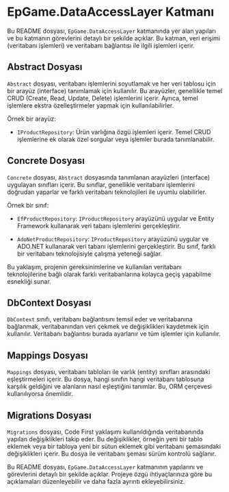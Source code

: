 # EpGame.DataAccessLayer Katmanı

Bu README dosyası, `EpGame.DataAccessLayer` katmanında yer alan yapıları ve bu katmanın görevlerini detaylı bir şekilde açıklar. Bu katman, veri erişimi (veritabanı işlemleri) ve veritabanı bağlantısı ile ilgili işlemleri içerir.

## Abstract Dosyası

`Abstract` dosyası, veritabanı işlemlerini soyutlamak ve her veri tablosu için bir arayüz (interface) tanımlamak için kullanılır. Bu arayüzler, genellikle temel CRUD (Create, Read, Update, Delete) işlemlerini içerir. Ayrıca, temel işlemlere ekstra özelleştirmeler yapmak için kullanılabilirler.

Örnek bir arayüz:

- `IProductRepository`: Ürün varlığına özgü işlemleri içerir. Temel CRUD işlemlerine ek olarak özel sorgular veya işlemler burada tanımlanabilir.

## Concrete Dosyası

`Concrete` dosyası, `Abstract` dosyasında tanımlanan arayüzleri (interface) uygulayan sınıfları içerir. Bu sınıflar, genellikle veritabanı işlemlerini doğrudan yaparlar ve farklı veritabanı teknolojileri ile uyumlu olabilirler.

Örnek bir sınıf:

- `EfProductRepository`: `IProductRepository` arayüzünü uygular ve Entity Framework kullanarak veri tabanı işlemlerini gerçekleştirir.

- `AdoNetProductRepository`: `IProductRepository` arayüzünü uygular ve ADO.NET kullanarak veri tabanı işlemlerini gerçekleştirir. Bu sınıf, farklı bir veritabanı teknolojisiyle çalışma yeteneği sağlar.

Bu yaklaşım, projenin gereksinimlerine ve kullanılan veritabanı teknolojilerine bağlı olarak farklı veritabanlarına kolayca geçiş yapabilme esnekliği sunar.


## DbContext Dosyası

`DbContext` sınıfı, veritabanı bağlantısını temsil eder ve veritabanına bağlanmak, veritabanından veri çekmek ve değişiklikleri kaydetmek için kullanılır. Veritabanı bağlantısı burada ayarlanır ve tüm işlemler için kullanılır.

## Mappings Dosyası

`Mappings` dosyası, veritabanı tabloları ile varlık (entity) sınıfları arasındaki eşleştirmeleri içerir. Bu dosya, hangi sınıfın hangi veritabanı tablosuna karşılık geldiğini ve alanların nasıl eşleştiğini tanımlar. Bu, ORM çerçevesi kullanılıyorsa önemlidir.

## Migrations Dosyası

`Migrations` dosyası, Code First yaklaşımı kullanıldığında veritabanında yapılan değişiklikleri takip eder. Bu değişiklikler, örneğin yeni bir tablo eklemek veya bir tabloya yeni bir sütun eklemek gibi veritabanı şemasındaki değişiklikleri içerir. Bu dosya ile veritabanı şeması sürüm kontrolü sağlanır.

Bu README dosyası, `EpGame.DataAccessLayer` katmanının yapılarını ve görevlerini detaylı bir şekilde açıklar. Projeye özgü ihtiyaçlarınıza göre bu açıklamaları düzenleyebilir ve daha fazla ayrıntı ekleyebilirsiniz.
